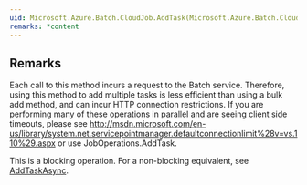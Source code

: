 ```yaml
---  
uid: Microsoft.Azure.Batch.CloudJob.AddTask(Microsoft.Azure.Batch.CloudTask,System.Collections.Generic.IEnumerable{Microsoft.Azure.Batch.BatchClientBehavior})  
remarks: *content  
---  
```

  
## Remarks  
 Each call to this method incurs a request to the Batch service. Therefore, using this method to add             multiple tasks is less efficient than using a bulk add method, and can incur HTTP connection restrictions.             If you are performing many of these operations in parallel and are seeing client side timeouts, please see              http://msdn.microsoft.com/en-us/library/system.net.servicepointmanager.defaultconnectionlimit%28v=vs.110%29.aspx             or use JobOperations.AddTask.  
  
 This is a blocking operation. For a non-blocking equivalent, see [AddTaskAsync](assetId:///M:Microsoft.Azure.Batch.CloudJob.AddTaskAsync(Microsoft.Azure.Batch.CloudTask,System.Collections.Concurrent.ConcurrentDictionary{System.Type,Microsoft.Azure.Batch.IFileStagingArtifact},System.Collections.Generic.IEnumerable{Microsoft.Azure.Batch.BatchClientBehavior},System.Threading.CancellationToken)?qualifyHint=False&autoUpgrade=True).